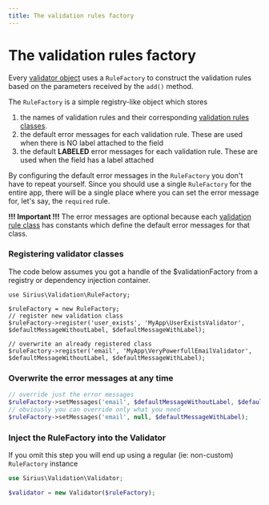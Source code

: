 ```yaml
---
title: The validation rules factory
---
```


# The validation rules factory

Every [validator object](validator.md) uses a `RuleFactory` to construct the validation rules based on the parameters received by the `add()` method.

The `RuleFactory` is a simple registry-like object which stores

1. the names of validation rules and their corresponding [validation rules classes](rules.md).
2. the default error messages for each validation rule. These are used when there is NO label attached to the field
3. the default **LABELED** error messages for each validation rule. These are used when the field has a label attached

By configuring the default error messages in the `RuleFactory` you don't have to repeat yourself. Since you should use a single `RuleFactory` for the entire app, there will be a single place where you can set the error message for, let's say, the `required` rule.

**!!! Important !!!** The error messages are optional because each [validation rule class](rule_anatomy.md) has constants which define the default error messages for that class.

### Registering validator classes

The code below assumes you got a handle of the $validationFactory from a registry or dependency injection container.

```
use Sirius\Validation\RuleFactory;

$ruleFactory = new RuleFactory;
// register new validation class
$ruleFactory->register('user_exists', 'MyApp\UserExistsValidator', $defaultMessageWithoutLabel, $defaultMessageWithLabel);

// overwrite an already registered class
$ruleFactory->register('email', 'MyApp\VeryPowerfullEmailValidator', $defaultMessageWithoutLabel, $defaultMessageWithLabel);
```

### Overwrite the error messages at any time

```php
// override just the error messages
$ruleFactory->setMessages('email', $defaultMessageWithoutLabel, $defaultMessageWithLabel);
// obviously you can override only what you need
$ruleFactory->setMessages('email', null, $defaultMessageWithLabel);
```

### Inject the RuleFactory into the Validator

If you omit this step you will end up using a regular (ie: non-custom) `RuleFactory` instance

```php
use Sirius\Validation\Validator;

$validator = new Validator($ruleFactory);
```

